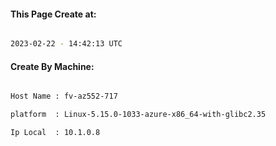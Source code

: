 
   
#### This Page Create at:

```bash

2023-02-22 - 14:42:13 UTC

```

#### Create By Machine:

```bash

Host Name : fv-az552-717

platform  : Linux-5.15.0-1033-azure-x86_64-with-glibc2.35

Ip Local  : 10.1.0.8

```

